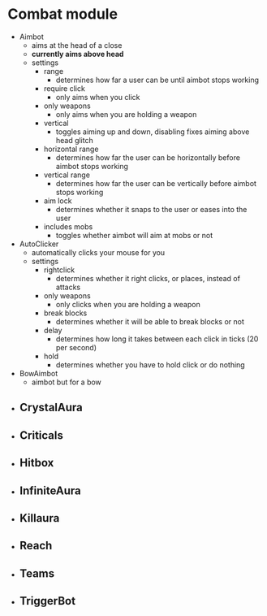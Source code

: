 # Combat module

* Aimbot
  - aims at the head of a close
  - **currently aims above head**
  - settings
    - range
      - determines how far a user can be until aimbot stops working
    - require click
      - only aims when you click
    - only weapons
      - only aims when you are holding a weapon
    - vertical
      - toggles aiming up and down, disabling fixes aiming above head glitch
    - horizontal range
      - determines how far the user can be horizontally before aimbot stops working
    - vertical range
      - determines how far the user can be vertically before aimbot stops working
    - aim lock
      - determines whether it snaps to the user or eases into the user
    - includes mobs
      - toggles whether aimbot will aim at mobs or not
* AutoClicker
  - automatically clicks your mouse for you
  - settings
    - rightclick
      - determines whether it right clicks, or places, instead of attacks
    - only weapons
      - only clicks when you are holding a weapon
    - break blocks
      - determines whether it will be able to break blocks or not
    - delay
      - determines how long it takes between each click in ticks (20 per second)
    - hold
      - determines whether you have to hold click or do nothing
* BowAimbot
  - aimbot but for a bow
* CrystalAura
  -
* Criticals
  -
* Hitbox
  -
* InfiniteAura
  -
* Killaura
  -
* Reach
  -
* Teams
  -
* TriggerBot
  -
